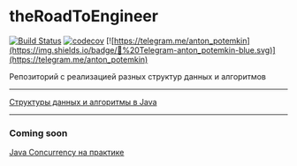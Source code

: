 # theRoadToEngineer

[![Build Status](https://travis-ci.org/antonpotemkin/theRoadToEngineer.svg?branch=master)](https://travis-ci.org/antonpotemkin/datastructures-algorithms)
[![codecov](https://codecov.io/gh/antonpotemkin/theRoadToEngineer/branch/master/graph/badge.svg)](https://codecov.io/gh/antonpotemkin/datastructures-algorithms)
[![https://telegram.me/anton_potemkin](https://img.shields.io/badge/💬%20Telegram-anton_potemkin-blue.svg)](https://telegram.me/anton_potemkin)

Репозиторий с реализацией разных структур данных и алгоритмов

---
[Структуры данных и алгоритмы в Java](https://www.ozon.ru/context/detail/id/23529814/)

---
### Coming soon

[Java Concurrency на практике](https://www.ozon.ru/context/detail/id/168455111/?stat=YW5fMQ%3D%3D)